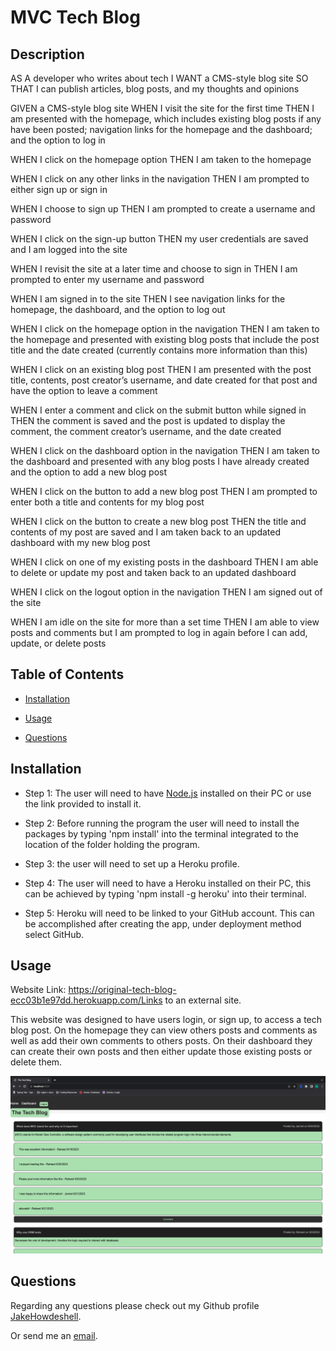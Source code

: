 # MVC Tech Blog

## Description

AS A developer who writes about tech
I WANT a CMS-style blog site
SO THAT I can publish articles, blog posts, and my thoughts and opinions

GIVEN a CMS-style blog site
WHEN I visit the site for the first time
THEN I am presented with the homepage, which includes existing blog posts if any have been posted; navigation links for the homepage and the dashboard; and the option to log in 

WHEN I click on the homepage option
THEN I am taken to the homepage 

WHEN I click on any other links in the navigation
THEN I am prompted to either sign up or sign in 

WHEN I choose to sign up
THEN I am prompted to create a username and password 

WHEN I click on the sign-up button
THEN my user credentials are saved and I am logged into the site 

WHEN I revisit the site at a later time and choose to sign in
THEN I am prompted to enter my username and password 

WHEN I am signed in to the site
THEN I see navigation links for the homepage, the dashboard, and the option to log out 

WHEN I click on the homepage option in the navigation
THEN I am taken to the homepage and presented with existing blog posts that include the post title and the date created (currently contains more information than this) 

WHEN I click on an existing blog post
THEN I am presented with the post title, contents, post creator’s username, and date created for that post and have the option to leave a comment 

WHEN I enter a comment and click on the submit button while signed in
THEN the comment is saved and the post is updated to display the comment, the comment creator’s username, and the date created 

WHEN I click on the dashboard option in the navigation
THEN I am taken to the dashboard and presented with any blog posts I have already created and the option to add a new blog post 

WHEN I click on the button to add a new blog post
THEN I am prompted to enter both a title and contents for my blog post 

WHEN I click on the button to create a new blog post
THEN the title and contents of my post are saved and I am taken back to an updated dashboard with my new blog post 

WHEN I click on one of my existing posts in the dashboard
THEN I am able to delete or update my post and taken back to an updated dashboard 

WHEN I click on the logout option in the navigation
THEN I am signed out of the site 

WHEN I am idle on the site for more than a set time
THEN I am able to view posts and comments but I am prompted to log in again before I can add, update, or delete posts 


## Table of Contents

- [Installation](#installation)

- [Usage](#usage)

- [Questions](#questions)

## Installation

- Step 1: The user will need to have [Node.js](https://nodejs.org/en/download) installed on their PC or use the link provided to install it.

- Step 2: Before running the program the user will need to install the packages by typing 'npm install' into the terminal integrated to the location of the folder holding the program.

- Step 3: the user will need to set up a Heroku profile.

- Step 4: The user will need to have a Heroku installed on their PC, this can be achieved by typing 'npm install -g heroku' into their terminal.

- Step 5: Heroku will need to be linked to your GitHub account. This can be accomplished after creating the app, under deployment method select GitHub.

## Usage

Website Link: https://original-tech-blog-ecc03b1e97dd.herokuapp.com/Links to an external site.

This website was designed to have users login, or sign up, to access a tech blog post. On the homepage they can view others posts and comments as well as add their own comments to others posts. On their dashboard they can create their own posts and then either update those existing posts or delete them. 

![Screenshot](images/Screenshot.png)

## Questions

Regarding any questions please check out my Github profile [JakeHowdeshell](https://github.com/JakeHowdeshell/node.js-readme-generator/tree/main).

Or send me an [email](mailto:Jakehowdy@gmail.com).
